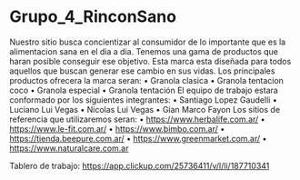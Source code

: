 # Grupo_4_RinconSano
Nuestro sitio busca concientizar al consumidor de lo importante que es la alimentacion sana en el dia a dia. Tenemos una gama de productos que haran posible conseguir ese objetivo. 
Esta marca esta diseñada para todos aquellos que buscan generar ese cambio en sus vidas.
Los principales productos ofrecera la marca seran:
    • Granola clasica
    • Granola tentacion coco
    • Granola especial
    • Granola tentación
El equipo de trabajo estara conformado por los siguientes integrantes:
    • Santiago Lopez Gaudelli
    • Luciano Lui Vegas
    • Nicolas Lui Vegas
    • Gian Marco Fayon
Los sitios de referencia que utilizaremos seran:
    • https://www.herbalife.com.ar/
    • https://www.le-fit.com.ar/
    • https://www.bimbo.com.ar/
    • https://tienda.beepure.com.ar/
    • https://www.greenmarket.com.ar/
    • https://www.naturalcare.com.ar

Tablero de trabajo:
https://app.clickup.com/25736411/v/l/li/187710341

